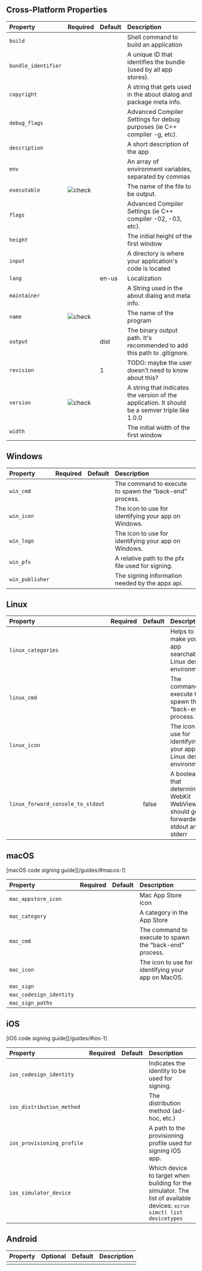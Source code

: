 ## Cross-Platform Properties

| Property | Required | Default | Description |
| :--- | :--- | :--- | :--- |
| `build` | | | Shell command to build an application |
| `bundle_identifier` | | |  A unique ID that identifies the bundle (used by all app stores). |
| `copyright` |  |  | A string that gets used in the about dialog and package meta info. |
| `debug_flags` | | | Advanced Compiler Settings for debug purposes (ie C++ compiler -g, etc). |
| `description` | | | A short description of the app |
| `env` | | | An array of environment variables, separated by commas |
| `executable` | ![check](/images/icons/checkmark.svg) | | The name of the file to be output. |
| `flags` | | | Advanced Compiler Settings (ie C++ compiler -02, -03, etc). |
| `height` | | | The initial height of the first window |
| `input` | | | A directory is where your application's code is located |
| `lang` | | en-us | Localization |
| `maintainer` | | | A String used in the about dialog and meta info. |
| `name` | ![check](/images/icons/checkmark.svg) | | The name of the program |
| `output` | | dist | The binary output path. It's recommended to add this path to .gitignore. |
| `revision` | | 1 | TODO: maybe the user doesn’t need to know about this? |
| `version` | ![check](/images/icons/checkmark.svg) | | A string that indicates the version of the application. It should be a semver triple like 1.0.0 |
| `width` | | | The initial width of the first window |


## Windows

| Property | Required | Default | Description |
| :--- | :--- | :--- | :--- |
| `win_cmd` | | | The command to execute to spawn the “back-end” process. |
| `win_icon` | | | The icon to use for identifying your app on Windows. |
| `win_logo` | | | The icon to use for identifying your app on Windows. |
| `win_pfx` | | | A relative path to the pfx file used for signing. |
| `win_publisher` | | | The signing information needed by the appx api. |


## Linux

| Property | Required | Default | Description |
| :--- | :--- | :--- | :--- |
| `linux_categories` | | | Helps to make your app searchable in Linux desktop environments |
| `linux_cmd` | | | The command to execute to spawn the “back-end” process. |
| `linux_icon` | | | The icon to use for identifying your app in Linux desktop environments. |
| `linux_forward_console_to_stdout` | | false | A boolean that determines if WebKit WebView logs should get forwarded to stdout and stderr |

## macOS

[macOS code signing guide][/guides/#macos-1]

| Property | Required | Default | Description |
| :--- | :--- | :--- | :--- |
| `mac_appstore_icon` | | | Mac App Store icon |
| `mac_category` | | | A category in the App Store |
| `mac_cmd` | | | The command to execute to spawn the “back-end” process. |
| `mac_icon` | | | The icon to use for identifying your app on MacOS. |
| `mac_sign` | | | |
| `mac_codesign_identity` | | | |
| `mac_sign_paths` | | | |


## iOS

[iOS code signing guide][/guides/#ios-1]

| Property | Required | Default | Description |
| :--- | :--- | :--- | :--- |
| `ios_codesign_identity` | | | Indicates the identity to be used for signing. |
| `ios_distribution_method` | | | The distribution method (ad-hoc, etc.) |
| `ios_provisioning_profile` | | | A path to the provisioning profile used for signing iOS app. |
| `ios_simulator_device` | | | Which device to target when building for the simulator. The list of available devices: `xcrun simctl list devicetypes` |


## Android

| Property | Optional | Default | Description |
| :--- | :--- | :--- | :--- |
|||||
